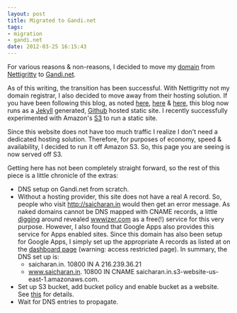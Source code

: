 ```yaml
---
layout: post
title: Migrated to Gandi.net
tags: 
- migration
- gandi.net
date: 2012-03-25 16:15:43
---
```


For various reasons & non-reasons, I decided to move my [domain](http://saicharan.in) from [Nettigritty](http://domains.nettigritty.com) to [Gandi.net](http://gandi.net).

As of this writing, the transition has been successful. With Nettigritty not my domain registrar, I also decided to move away from their hosting solution. If you have been following this blog, as noted [here](/blog/2011/08/22/migrating-to-jekyll/), [here](/blog/2011/08/24/static-blog-using-jekyll/) & [here](/blog/colophon.html), this blog now runs as a [Jekyll](http://jekyllrb.com) generated, [Github](https://github.com/scharan/scharan.github.com/) hosted static site. I recently successfully experimented with Amazon's [S3](http://aws.amazon.com/s3/) to run a static site.

Since this website does not have too much traffic I realize I don't need a dedicated hosting solution. Therefore, for purposes of economy, speed & availability, I decided to run it off Amazon S3. So, this page you are seeing is now served off S3.

Getting here has not been completely straight forward, so the rest of this piece is a little chronicle of the extras:

- DNS setup on Gandi.net from scratch.
- Without a hosting provider, this site does not have a real A record. So, people who visit http://saicharan.in would then get an error message. As naked domains cannot be DNS mapped with CNAME records, a little [digging](https://forums.aws.amazon.com/thread.jspa?threadID=55995) around revealed [wwwizer.com](http://wwwizer.com) as a free(!) service for this very purpose. However, I also found that Google Apps also provides this service for Apps enabled sites. Since this domain has also been setup for Google Apps, I simply set up the appropriate A records as listed at on the [dashboard page](https://www.google.com/a/cpanel/saicharan.in/DomainSettingsDomains) (warning: access restricted page). In summary, the DNS set up is:
    * saicharan.in.      10800   IN   A       216.239.36.21
    * www.saicharan.in.  10800   IN   CNAME   saicharan.in.s3-website-us-east-1.amazonaws.com.
- Set up S3 bucket, add bucket policy and enable bucket as a website. See [this](http://aws.typepad.com/aws/2011/02/host-your-static-website-on-amazon-s3.html) for details.
- Wait for DNS entries to propagate.
